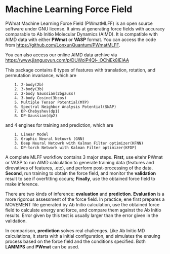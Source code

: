 # Machine Learning Force Field

PWmat Machine Learning Force Field (PWmatMLFF) is an open source software under GNU license. It aims at generating force fields with accuracy comparable to Ab Initio Molecular Dynamics (AIMD). It is compatible with AIMD data with either **PWmat** or **VASP** format. You can access the code from https://github.com/LonxunQuantum/PWmatMLFF.

You can also access our online AIMD data archive via https://www.jianguoyun.com/p/DUWoiP4Ql-_OChiEk8IEIAA

This package contains 8 types of features with translation, rotation, and permutation invariance, which are

        1. 2-body(2b)
        2. 3-body(3b)
        3. 2-body Gaussian(2bgauss)
        4. 3-body Cosine(3bcos)
        5. Multiple Tensor Potential(MTP)
        6. Spectral Neighbor Analysis Potential(SNAP)
        7. DP-Chebyshev(dp1)
        8. DP-Gaussian(dp2)

and 4 engines for training and prediction, which are

        1. Linear Model
        2. Graphic Neural Netowrk (GNN)
        3. Deep Neural Netowrk with Kalman Filter optimizer(KFNN)
        4. DP-torch Network with Kalman Filter optimizer(KFDP)

A complete MLFF workflow contains 3 major steps. **First**, use eitehr PWmat or VASP to run AIMD calculation to generate training data (features and direvatives of features, .etc), and perform post-processing of the data. **Second**, run training to obtain the force field, and monitor the **validation** result to see if overfitting occurs; **Finally**, use the obtained force field to make inference.

There are two kinds of inference: **evaluation** and **prediction**. **Evaluation** is a more rigorous assessment of the force field. In practice, ene first prepares a MOVEMENT file generated by Ab Initio calculation, use the obtained force field to calculate energy and force, and compare them against the Ab Initio results. Error given by this test is usually larger than the error given in the validation.

In comparison, **prediction** solves real challenges. Like Ab Initio MD calculations, it starts with a initial configuration, and simulates the ensuing process based on the force field and the conditions specified. Both **LAMMPS** and **PWmat** can be used.
